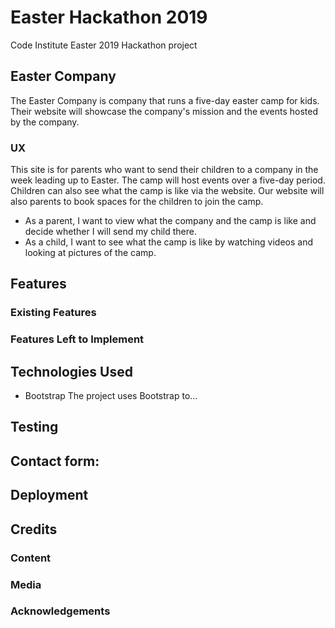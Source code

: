 # Easter Hackathon 2019

Code Institute Easter 2019 Hackathon project

## Easter Company
The Easter Company is company that runs a five-day easter camp for kids. Their website will showcase the company's mission and the events hosted by the company.

### UX
This site is for parents who want to send their children to a company in the week leading up to Easter. The camp will host events over a five-day period. Children can also see what the camp is like via the website. Our website will also parents to book spaces for the children to join the camp.

* As a parent, I want to view what the company and the camp is like and decide whether I will send my child there.
* As a child, I want to see what the camp is like by watching videos and looking at pictures of the camp.

## Features

### Existing Features

### Features Left to Implement

## Technologies Used

* Bootstrap
The project uses Bootstrap to...

## Testing

## Contact form:

## Deployment

## Credits

### Content

### Media

### Acknowledgements
